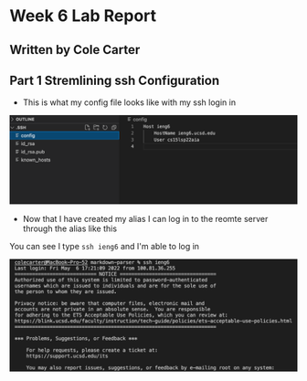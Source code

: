 Week 6 Lab Report
===

Written by Cole Carter
---


Part 1 Stremlining ssh Configuration
---

* This is what my config file looks like with my ssh login in

![Image](screenshots/Screen%20Shot%202022-05-08%20at%207.27.21%20PM.png)

* Now that I have created my alias I can log in to the reomte server through the alias like this

You can see I type   ```ssh ieng6```  and I'm able to log in

![Image](screenshots/Screen%20Shot%202022-05-16%20at%209.02.22%20AM.png)


